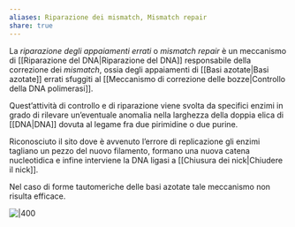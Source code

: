 ```yaml
---
aliases: Riparazione dei mismatch, Mismatch repair
share: true
---
```

La *riparazione degli appaiamenti errati* o *mismatch repair* è un meccanismo di [[Riparazione del DNA|Riparazione del DNA]] responsabile della correzione dei *mismatch*, ossia degli appaiamenti di [[Basi azotate|Basi azotate]] errati sfuggiti al [[Meccanismo di correzione delle bozze|Controllo della DNA polimerasi]].

Quest’attività di controllo e di riparazione viene svolta da specifici enzimi in grado di rilevare un’eventuale anomalia nella larghezza della doppia elica di [[DNA|DNA]] dovuta al legame fra due pirimidine o due purine.

Riconosciuto il sito dove è avvenuto l’errore di replicazione gli enzimi tagliano un pezzo del nuovo filamento, formano una nuova catena nucleotidica e infine interviene la DNA ligasi a [[Chiusura dei nick|Chiudere il nick]].

Nel caso di forme tautomeriche delle basi azotate tale meccanismo non risulta efficace.

![|400](fd0443c54627627df8245efbb6288405_MD5%201.png)